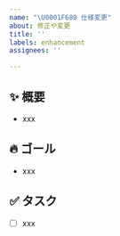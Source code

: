 ```yaml
---
name: "\U0001F680 仕様変更"
about: 修正や変更
title: ''
labels: enhancement
assignees: ''

---
```


## ✨ 概要

- xxx

## 🔥 ゴール

<!-- 例) xxなときに△△していたが〇〇するように変更 -->

- xxx

## ✅ タスク

- [ ] xxx
